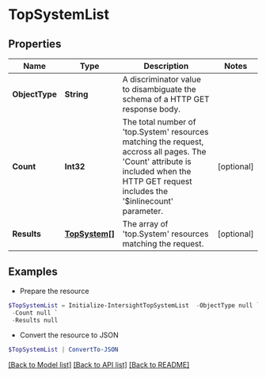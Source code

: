# TopSystemList
## Properties

Name | Type | Description | Notes
------------ | ------------- | ------------- | -------------
**ObjectType** | **String** | A discriminator value to disambiguate the schema of a HTTP GET response body. | 
**Count** | **Int32** | The total number of &#39;top.System&#39; resources matching the request, accross all pages. The &#39;Count&#39; attribute is included when the HTTP GET request includes the &#39;$inlinecount&#39; parameter. | [optional] 
**Results** | [**TopSystem[]**](TopSystem.md) | The array of &#39;top.System&#39; resources matching the request. | [optional] 

## Examples

- Prepare the resource
```powershell
$TopSystemList = Initialize-IntersightTopSystemList  -ObjectType null `
 -Count null `
 -Results null
```

- Convert the resource to JSON
```powershell
$TopSystemList | ConvertTo-JSON
```

[[Back to Model list]](../README.md#documentation-for-models) [[Back to API list]](../README.md#documentation-for-api-endpoints) [[Back to README]](../README.md)

